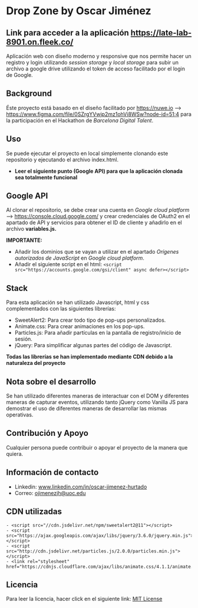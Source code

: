 # Drop Zone by Oscar Jiménez
## Link para acceder a la aplicación https://late-lab-8901.on.fleek.co/

Aplicación web con diseño moderno y responsive que nos permite hacer un registro y login utilizando *session storage* y *local storage* para subir un archivo a google drive utilizando el token de acceso facilitado por el login de Google.

## Background
Éste proyecto está basado en el diseño facilitado por https://nuwe.io --> https://www.figma.com/file/0SZrgYVwjp2mz1ohVi8WSw?node-id=51:4 para la participación en el Hackathon de *Barcelona Digital Talent*.

## Uso
Se puede ejecutar el proyecto en local simplemente clonando este repositorio y ejecutando el archivo index.html.  
- **Leer el siguiente punto (Google API) para que la aplicación clonada sea totalmente funcional**

## Google API
Al clonar el repositorio, se debe crear una cuenta en *Google cloud platform* --> https://console.cloud.google.com/ y crear credenciales de OAuth2 en el apartado de API y servicios para obtener el ID de cliente y añadirlo en el archivo **variables.js.**

**IMPORTANTE:**
- Añadir los dominios que se vayan a utilizar en el apartado *Orígenes autorizados de JavaScript* en *Google cloud platform*. 
- Añadir el siguiente script en el html: `<script src="https://accounts.google.com/gsi/client" async defer></script>`

## Stack
Para esta aplicación se han utilizado Javascript, html y css complementados con las siguientes librerías:
- SweetAlert2: Para crear todo tipo de pop-ups personalizados.
- Animate.css: Para crear animaciones en los pop-ups.
- Particles.js: Para añadir partículas en la pantalla de registro/inicio de sesión.
- jQuery: Para simplificar algunas partes del código de Javascript.

**Todas las librerías se han implementado mediante CDN debido a la naturaleza del proyecto**

## Nota sobre el desarrollo
Se han utilizado diferentes maneras de interactuar con el DOM y diferentes maneras de capturar eventos, utilizando tanto jQuery como Vanilla JS para demostrar el uso de diferentes maneras de desarrollar las mismas operativas.

## Contribución y Apoyo
Cualquier persona puede contribuir o apoyar el proyecto de la manera que quiera.

## Información de contacto
- Linkedin: www.linkedin.com/in/oscar-jimenez-hurtado
- Correo: <ojimenezjh@uoc.edu>

## CDN utilizadas
```
- <script src="//cdn.jsdelivr.net/npm/sweetalert2@11"></script>
- <script src="https://ajax.googleapis.com/ajax/libs/jquery/3.6.0/jquery.min.js"></script>
- <script src="http://cdn.jsdelivr.net/particles.js/2.0.0/particles.min.js"></script>
- <link rel="stylesheet" href="https://cdnjs.cloudflare.com/ajax/libs/animate.css/4.1.1/animate.min.css"/>
```

## Licencia
Para leer la licencia, hacer click en el siguiente link:
[MIT License]([https://opensource.org/licenses/MIT](https://github.com/ojimenezjh/Hackaton-Creu-Roja-DropZone/blob/main/LICENSE))
